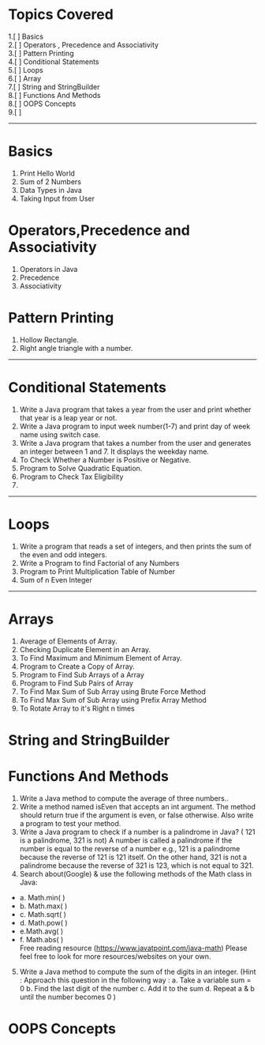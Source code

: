 # Topics Covered

1.[ ] Basics <br>
2.[ ] Operators , Precedence and Associativity <br>
3.[ ] Pattern Printing <br>
4.[ ] Conditional Statements <br>
5.[ ] Loops <br>
6.[ ] Array <br>
7.[ ] String and StringBuilder <br>
8.[ ] Functions And Methods <br>
8.[ ] OOPS Concepts <br>
9.[ ] 

<hr>

# Basics

1. Print Hello World
2. Sum of 2 Numbers
3. Data Types in Java
4. Taking Input from User

# Operators,Precedence and Associativity

1. Operators in Java
2. Precedence
3. Associativity

# Pattern Printing

1. Hollow Rectangle.
2. Right angle triangle with a number.

<hr>

# Conditional Statements

1. Write a Java program that takes a year from the user and print whether that
   year is a leap year or not.
2. Write a Java program to input week number(1-7) and print day of week name
   using switch case.
3. Write a Java program that takes a number from the user and generates an integer between 1 and 7. It displays the
   weekday name.
4. To Check Whether a Number is Positive or Negative.
5. Program to Solve Quadratic Equation.
6. Program to Check Tax Eligibility
7.

<hr>

# Loops

1. Write a program that reads a set of integers, and then prints the sum of the
   even and odd integers.
2. Write a Program to find Factorial of any Numbers
3. Program to Print Multiplication Table of Number
4. Sum of n Even Integer

<hr>

# Arrays

1. Average of Elements of Array.
2. Checking Duplicate Element in an Array.
3. To Find Maximum and Minimum Element of Array.
4. Program to Create a Copy of Array.
5. Program to Find Sub Arrays of a Array
6. Program to Find Sub Pairs of Array
7. To Find Max Sum of Sub Array using Brute Force Method
8. To Find Max Sum of Sub Array using Prefix Array Method
9. To Rotate Array to it's Right n times

# String and StringBuilder

# Functions And Methods

1. Write a Java method to compute the average of three numbers..
2. Write a method named isEven that accepts an int argument. The method
   should return true if the argument is even, or false otherwise. Also write a program to test your
   method.
3. Write a Java program to check if a number is a palindrome in Java? ( 121 is a
   palindrome, 321 is not)
   A number is called a palindrome if the number is equal to the reverse of a number e.g., 121 is a
   palindrome because the reverse of 121 is 121 itself. On the other hand, 321 is not a
   palindrome because the reverse of 321 is 123, which is not equal to 321.
4. Search about(Google) & use the following methods of the Math class in Java:
* a. Math.min( )
* b. Math.max( )
* c. Math.sqrt( )
* d. Math.pow( )
* e.Math.avg( )
* f. Math.abs( ) <br>
  Free reading resource (https://www.javatpoint.com/java-math)
  Please feel free to look for more resources/websites on your own.
5. Write a Java method to compute the sum of the digits in an integer.
   (Hint : Approach this question in the following way :
   a. Take a variable sum = 0
   b. Find the last digit of the number
   c. Add it to the sum
   d. Repeat a & b until the number becomes 0 )

# OOPS Concepts